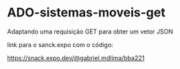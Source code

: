 # ADO-sistemas-moveis-get
Adaptando uma requisição GET para obter um vetor JSON

link para o sanck.expo com o código:

https://snack.expo.dev/@gabriel.mdlima/bba221
